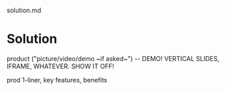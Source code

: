 
solution.md

# Solution

  product ("picture/video/demo ~if asked~") -- DEMO! VERTICAL SLIDES, IFRAME, WHATEVER. SHOW IT OFF!

  prod 1-liner, key features, benefits
